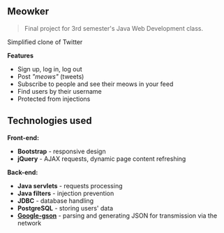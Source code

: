 ## Meowker

> Final project for 3rd semester's Java Web Development class.

Simplified clone of Twitter

**Features**

 - Sign up, log in, log out
 - Post *"meows"* (tweets)
 - Subscribe to people and see their meows in your feed
 - Find users by their username
 - Protected from injections

## Technologies used
**Front-end:**

 - **Bootstrap** - responsive design
 - **jQuery** - AJAX requests, dynamic page content refreshing

**Back-end:**

 - **Java servlets** - requests processing
 - **Java filters** - injection prevention
 - **JDBC** - database handling
 - **PostgreSQL** - storing users' data
 - **[Google-gson](https://github.com/google/gson)** - parsing and generating JSON for transmission via the network
